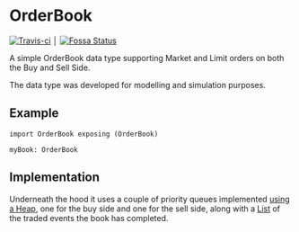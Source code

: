 # OrderBook

[![Travis-ci](https://travis-ci.org/NeilW/elm-orderbook.svg?branch=master)](https://travis-ci.org/NeilW/elm-orderbook) │ [![Fossa Status](https://app.fossa.io/api/projects/git%2Bgithub.com%2FNeilW%2Felm-orderbook.svg?type=shield)](https://app.fossa.io/projects/git%2Bgithub.com%2FNeilW%2Felm-orderbook?ref=badge_shield)

A simple OrderBook data type supporting Market and Limit orders on both
the Buy and Sell Side.

The data type was developed for modelling and simulation purposes. 

## Example

    import OrderBook exposing (OrderBook)

    myBook: OrderBook


## Implementation

Underneath the hood it uses a couple of priority queues implemented [using
a Heap](https://package.elm-lang.org/packages/TSFoster/elm-heap/latest/),
one for the buy side and one for the sell side, along with a
[List](https://package.elm-lang.org/packages/elm/core/latest/List)
of the traded events the book has completed.
